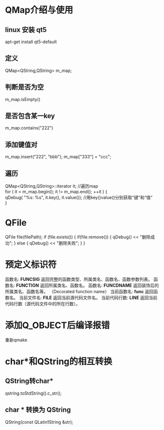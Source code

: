 # QMap介绍与使用

## linux 安装 qt5
apt-get install qt5-default

## 定义
QMap<QString,QString> m_map; 

## 判断是否为空
m_map.isEmpty()

## 是否包含某一key
m_map.contains("222") 

## 添加键值对
m_map.insert("222", "bbb"); 
m_map["333"] = "ccc";

## 遍历
QMap<QString,QString>::iterator it; //遍历map  
for ( it = m_map.begin(); it != m_map.end(); ++it ) {  
    qDebug( "%s: %s", it.key(), it.value()); //用key()value()分别获取“键”和“值”  
} 


# QFile
QFile file(filePath);
if (file.exists())
{
    if(file.remove())
    {
        qDebug() << "删除成功";
    }
    else
    {
        qDebug() << "删除失败";
    }
}

# 预定义标识符
函数名: __FUNCSIG__   返回完整的函数类型、所属类名、函数名、函数参数列表。
函数名: __FUNCTION__  返回所属类名、函数名。
函数名: __FUNCDNAME__ 返回装饰后的所属类名、函数名等。 （Decorated function name）
当前函数名: __func__   返回函数名。
当前文件名: __FILE__   返回当前源代码文件名。
当前代码行数: __LINE__ 返回当前代码行数（源代码文件中的所在行数）。

# 添加Q_OBJECT后编译报错
重新qmake

# char*和QString的相互转换
## QString转char*
qstring.toStdString().c_str();

## char * 转换为 QString
QString(const QLatin1String &str);
